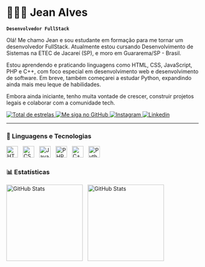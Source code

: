 # 👨🏼‍💻 Jean Alves

**`Desenvolvedor FullStack`**

Olá! Me chamo Jean e sou estudante em formação para me tornar um desenvolvedor FullStack. Atualmente estou cursando Desenvolvimento de Sistemas na ETEC de Jacareí (SP), e moro em Guararema/SP - Brasil.

Estou aprendendo e praticando linguagens como HTML, CSS, JavaScript, PHP e C++, com foco especial em desenvolvimento web e desenvolvimento de software. Em breve, também começarei a estudar Python, expandindo ainda mais meu leque de habilidades.

Embora ainda iniciante, tenho muita vontade de crescer, construir projetos legais e colaborar com a comunidade tech.

<p align="left">
    <a href="https://github.com/JeanOalves?tab=stars">
        <img alt="Total de estrelas" 
        title="Total de estrelas GitHub" 
        src="https://custom-icon-badges.demolab.com/github/stars/JeanOalves?color=55960c&style=for-the-badge&labelColor=488207&logo=star&label=estrelas"
        />
    </a>
    <a href="https://github.com/JeanOalves">
        <img alt="Me siga no GitHub" 
        title="Me siga no Github" 
        src="https://img.shields.io/badge/GitHub-blue?style=for-the-badge&logo=github&logoColor=white"
        />
    </a>
    <a href="https://www.instagram.com/jeancarlos_07_/">
        <img alt="Instagram" 
        title="Me siga no Instagram" 
        src="https://img.shields.io/badge/Instagram-E4405F?style=for-the-badge&logo=instagram&logoColor=white"
        />
    </a>
    <a href="https://www.linkedin.com/in/jean-carlos-b847b1247/">
        <img alt="Linkedin" 
        title="Me siga no Linkedin" 
       src="https://img.shields.io/badge/-LinkedIn-%230077B5?style=for-the-badge&logo=linkedin&logoColor=white"
        />
    </a>
</p>

---

### 🤖 Linguagens e Tecnologias


<img 
    align="left"
    alt="HTML"
    title="HTML"
    width="30px"
    style="padding-right: 10px;"
    src="https://cdn.jsdelivr.net/gh/devicons/devicon@latest/icons/html5/html5-original.svg" 
/>
<img
    align="left"
    alt="CSS"
    title="CSS"
    width="30px"
    style="padding-right: 10px;"
    src="https://cdn.jsdelivr.net/gh/devicons/devicon@latest/icons/css3/css3-original.svg" 
/>
<img  
    align="left"
    alt="JavaScript"
    title="JavaScript"
    width="30px"
    style="padding-right: 10px;"
    src="https://cdn.jsdelivr.net/gh/devicons/devicon@latest/icons/javascript/javascript-original.svg" 
/>
<img
    align="left"
    alt="PHP"
    title="PHP"
    width="30px"
    style="padding-right: 10px"
    src="https://cdn.jsdelivr.net/gh/devicons/devicon@latest/icons/php/php-original.svg" 
/>
<img 
    align="left"
    alt="C++"
    title="C++"
    width="30px"
    style="padding-right: 10px"
    src="https://cdn.jsdelivr.net/gh/devicons/devicon@latest/icons/cplusplus/cplusplus-original.svg" 
/>
<img 
    align="left"
    alt="Python"
    title="Python"
    width="30px"
    style="padding-right: 10px;"
    src="https://cdn.jsdelivr.net/gh/devicons/devicon@latest/icons/python/python-original.svg" 
/>

<br/>
<br/>

### 📊 Estatísticas

<p>
<img 
    align="left"
    alt="GitHub Stats"
    height="200"
    style="padding-right: 10px;"
    src="https://github-readme-stats.vercel.app/api?username=JeanOalves&show_icons=true&theme=tokyonight&include_all_commits=true&locale=pt-br" 
/>

<img 
    align="left"
    alt="GitHub Stats"
    height="200"
    style="padding-right: 10px;"
    src="https://github-readme-stats.vercel.app/api/top-langs/?username=jeanoalves&theme=tokyonight&layout=compact&custom_title=Tecnologias&lang_count=6" 
/>
</p>
